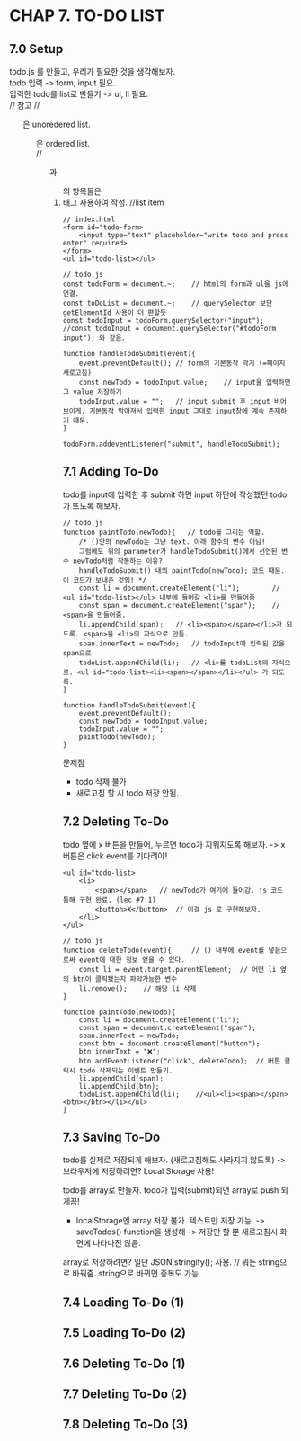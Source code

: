 # CHAP 7. TO-DO LIST
## 7.0 Setup
todo.js 를 만들고, 우리가 필요한 것을 생각해보자.<br>
todo 입력 -> form, input 필요.<br>
입력한 todo를 list로 만들기 -> ul, li 필요.<br>
// 참고
// <ul>은 unoredered list. <ol>은 ordered list.<br>
// <ul>과 <ol>의 항목들은 <li> 태그 사용하여 작성. //list item

```
// index.html
<form id="todo-form>
    <input type="text" placeholder="write todo and press enter" required>
</form>
<ul id="todo-list></ul>
```
```
// todo.js
const todoForm = document.~;    // html의 form과 ul을 js에 연결. 
const toDoList = document.~;    // querySelector 보단 getElementId 사용이 더 편할듯
const todoInput = todoForm.querySelector("input");
//const todoInput = document.querySelector("#todoForm input"); 와 같음.

function handleTodoSubmit(event){
    event.preventDefault(); // form의 기본동작 막기 (=페이지 새로고침)
    const newTodo = todoInput.value;    // input을 입력하면 그 value 저장하기
    todoInput.value = "";   // input submit 후 input 비어보이게. 기본동작 막아져서 입력한 input 그대로 input창에 계속 존재하기 때문.
}

todoForm.addeventListener("submit", handleTodoSubmit);
```

## 7.1 Adding To-Do
todo를 input에 입력한 후 submit 하면 input 하단에 작성했던 todo가 뜨도록 해보자.
```
// todo.js
function paintTodo(newTodo){   // todo를 그리는 역할.
    /* ()안의 newTodo는 그냥 text. 아래 함수의 변수 아님!
    그럼에도 위의 parameter가 handleTodoSubmit()에서 선언된 변수 newTodo처럼 작동하는 이유?
    handleTodoSubmit() 내의 paintTodo(newTodo); 코드 때문. 이 코드가 보내준 것임! */
    const li = document.createElement("li");        // <ul id="todo-list></ul> 내부에 들어갈 <li>를 만들어줌
    const span = document.createElement("span");    // <span>을 만들어줌.
    li.appendChild(span);   // <li><span></span></li>가 되도록. <span>을 <li>의 자식으로 만듬.
    span.innerText = newTodo;   // todoInput에 입력된 값을 span으로
    todoList.appendChild(li);   // <li>를 todoList의 자식으로. <ul id="todo-list><li><span></span></li></ul> 가 되도록.
}

function handleTodoSubmit(event){
    event.preventDefault();
    const newTodo = todoInput.value;
    todoInput.value = "";
    paintTodo(newTodo);
}

```
문제점
- todo 삭제 불가
- 새로고침 할 시 todo 저장 안됨.

## 7.2 Deleting To-Do
todo 옆에 x 버튼을 만들어, 누르면 todo가 지워지도록 해보자.
-> x 버튼은 click event를 기다려야!
```
<ul id="todo-list>
    <li>
        <span></span>   // newTodo가 여기에 들어감. js 코드 통해 구현 완료. (lec #7.1)
        <button>X</button>  // 이걸 js 로 구현해보자.
    </li>
</ul>
```
```
// todo.js
function deleteTodo(event){     // () 내부에 event를 넣음으로써 event에 대한 정보 얻을 수 있다.
    const li = event.target.parentElement;  // 어떤 li 옆의 btn이 클릭됐는지 파악가능한 변수
    li.remove();    // 해당 li 삭제
}

function paintTodo(newTodo){
    const li = document.createElement("li");
    const span = document.createElement("span");
    span.innerText = newTodo;
    const btn = document.createElement("button");
    btn.innerText = "❌";
    btn.addEventListener("click", deleteTodo);  // 버튼 클릭시 todo 삭제되는 이벤트 만들기.
    li.appendChild(span);
    li.appendChild(btn);
    todoList.appendChild(li);    //<ul><li><span></span><btn></btn></li></ul>
}
```
 
## 7.3 Saving To-Do
todo를 실제로 저장되게 해보자. (새로고침해도 사라지지 않도록)
-> 브라우저에 저장하려면? Local Storage 사용!

todo를 array로 만들자. todo가 입력(submit)되면 array로 push 되게끔!
* localStorage엔 array 저장 불가. 텍스트만 저장 가능.
-> saveTodos() function을 생성해
-> 저장만 할 뿐 새로고침시 화면에 나타나진 않음.

array로 저장하려면? 일단 JSON.stringify(); 사용.
// 뭐든 string으로 바꿔줌. string으로 바뀌면 중복도 가능

## 7.4 Loading To-Do (1)
## 7.5 Loading To-Do (2)
## 7.6 Deleting To-Do (1)
## 7.7 Deleting To-Do (2)
## 7.8 Deleting To-Do (3)